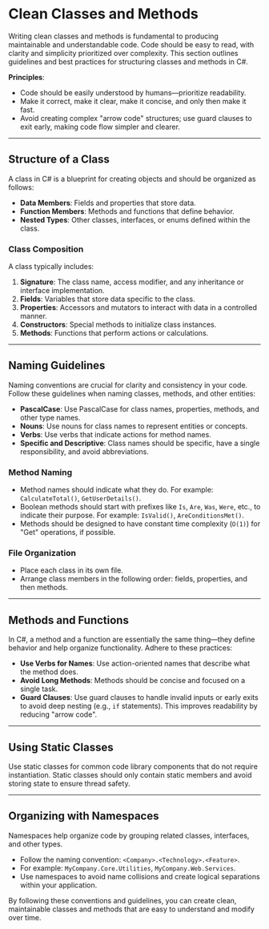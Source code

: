 # Clean Classes and Methods

Writing clean classes and methods is fundamental to producing maintainable and understandable code. Code should be easy to read, with clarity and simplicity prioritized over complexity. This section outlines guidelines and best practices for structuring classes and methods in C#.

**Principles**:
- Code should be easily understood by humans—prioritize readability.
- Make it correct, make it clear, make it concise, and only then make it fast.
- Avoid creating complex "arrow code" structures; use guard clauses to exit early, making code flow simpler and clearer.

---

## Structure of a Class

A class in C# is a blueprint for creating objects and should be organized as follows:

- **Data Members**: Fields and properties that store data.
- **Function Members**: Methods and functions that define behavior.
- **Nested Types**: Other classes, interfaces, or enums defined within the class.

### Class Composition
A class typically includes:
1. **Signature**: The class name, access modifier, and any inheritance or interface implementation.
2. **Fields**: Variables that store data specific to the class.
3. **Properties**: Accessors and mutators to interact with data in a controlled manner.
4. **Constructors**: Special methods to initialize class instances.
5. **Methods**: Functions that perform actions or calculations.

---

## Naming Guidelines

Naming conventions are crucial for clarity and consistency in your code. Follow these guidelines when naming classes, methods, and other entities:

- **PascalCase**: Use PascalCase for class names, properties, methods, and other type names.
- **Nouns**: Use nouns for class names to represent entities or concepts.
- **Verbs**: Use verbs that indicate actions for method names.
- **Specific and Descriptive**: Class names should be specific, have a single responsibility, and avoid abbreviations.

### Method Naming
- Method names should indicate what they do. For example: `CalculateTotal()`, `GetUserDetails()`.
- Boolean methods should start with prefixes like `Is`, `Are`, `Was`, `Were`, etc., to indicate their purpose. For example: `IsValid()`, `AreConditionsMet()`.
- Methods should be designed to have constant time complexity (`O(1)`) for "Get" operations, if possible.

### File Organization
- Place each class in its own file.
- Arrange class members in the following order: fields, properties, and then methods.

---

## Methods and Functions

In C#, a method and a function are essentially the same thing—they define behavior and help organize functionality. Adhere to these practices:

- **Use Verbs for Names**: Use action-oriented names that describe what the method does.
- **Avoid Long Methods**: Methods should be concise and focused on a single task.
- **Guard Clauses**: Use guard clauses to handle invalid inputs or early exits to avoid deep nesting (e.g., `if` statements). This improves readability by reducing "arrow code".

---

## Using Static Classes

Use static classes for common code library components that do not require instantiation. Static classes should only contain static members and avoid storing state to ensure thread safety.

---

## Organizing with Namespaces

Namespaces help organize code by grouping related classes, interfaces, and other types.

- Follow the naming convention: `<Company>.<Technology>.<Feature>`.
- For example: `MyCompany.Core.Utilities`, `MyCompany.Web.Services`.
- Use namespaces to avoid name collisions and create logical separations within your application.

By following these conventions and guidelines, you can create clean, maintainable classes and methods that are easy to understand and modify over time.
